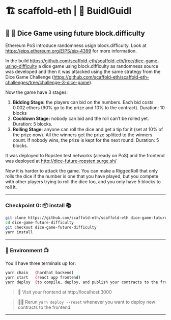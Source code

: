 # 🏗 scaffold-eth | 🏰 BuidlGuidl

## 🚩 🎲 Dice Game using future block.difficulty

Ethereum PoS introduce randomness usign block.difficulty. Look at https://eips.ethereum.org/EIPS/eip-4399 for more information.

In the build https://github.com/scaffold-eth/scaffold-eth/tree/dice-game-using-difficulty a dice game using block.difficulty as randomness source was developed and then it was attacked using the same strategy from the Dice Game Challenge (https://github.com/scaffold-eth/scaffold-eth-challenges/tree/challenge-3-dice-game).

Now the game have 3 stages:
1. **Bidding Stage:** the players can bid on the numbers. Each bid costs 0.002 ethers (90% go to the prize and 10% to the contract). Duration: 10 blocks
2. **Cooldown Stage:** nobody can bid and the roll can’t be rolled yet. Duration: 5 blocks.
3. **Rolling Stage:** anyone can roll the dice and get a tip for it (set at 10% of the prize now). All the winners get the prize splitted to the winners count. If nobody wins, the prize is kept for the next round. Duration: 5 blocks.

It was deployed to Ropsten test networks (already on PoS) and the frontend was deployed at http://dice-future-ropsten.surge.sh/

Now it is harder to attack the game. You can make a RiggedRoll that only rolls the dice if the number is one that you have played, but you compete with other players trying to roll the dice too, and you only have 5 blocks to roll it.
 
---

### Checkpoint 0: 📦 install 📚

```bash
git clone https://github.com/scaffold-eth/scaffold-eth dice-game-future-difficulty
cd dice-game-future-difficulty
git checkout dice-game-future-difficulty
yarn install
```
---

### 🔭 Environment 📺

You'll have three terminals up for:

```bash
yarn chain   (hardhat backend)
yarn start   (react app frontend)
yarn deploy  (to compile, deploy, and publish your contracts to the frontend)
```

> 👀 Visit your frontend at http://localhost:3000

> 👩‍💻 Rerun `yarn deploy --reset` whenever you want to deploy new contracts to the frontend.

---






